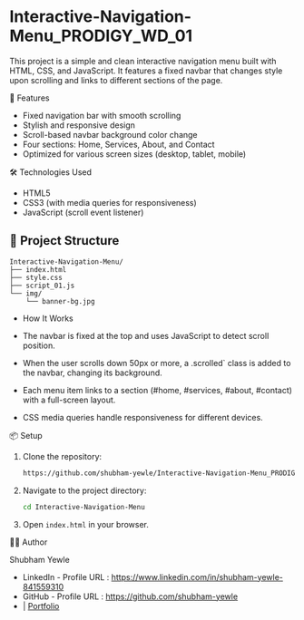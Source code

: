 # Interactive-Navigation-Menu_PRODIGY_WD_01

This project is a simple and clean interactive navigation menu built with HTML, CSS, and JavaScript. It features a fixed navbar that changes style upon scrolling and links to different sections of the page.

🚀 Features

* Fixed navigation bar with smooth scrolling
* Stylish and responsive design
* Scroll-based navbar background color change
* Four sections: Home, Services, About, and Contact
* Optimized for various screen sizes (desktop, tablet, mobile)

🛠️ Technologies Used

* HTML5
* CSS3 (with media queries for responsiveness)
* JavaScript (scroll event listener)

## 📁 Project Structure

```
Interactive-Navigation-Menu/
├── index.html
├── style.css
├── script_01.js
└── img/
    └── banner-bg.jpg
```


* How It Works

* The navbar is fixed at the top and uses JavaScript to detect scroll position.
* When the user scrolls down 50px or more, a .scrolled` class is added to the navbar, changing its background.
* Each menu item links to a section (#home, #services, #about, #contact) with a full-screen layout.
* CSS media queries handle responsiveness for different devices.

📦 Setup

1. Clone the repository:
  
     ```bash
    https://github.com/shubham-yewle/Interactive-Navigation-Menu_PRODIGY_WD_01.git
    ```

2. Navigate to the project directory:
   ```bash
   cd Interactive-Navigation-Menu
   ```
   
5. Open `index.html` in your browser.

👨‍💻 Author

Shubham Yewle
* LinkedIn - Profile URL : https://www.linkedin.com/in/shubham-yewle-841559310
* GitHub - Profile URL : https://github.com/shubham-yewle
* | [Portfolio](#)
